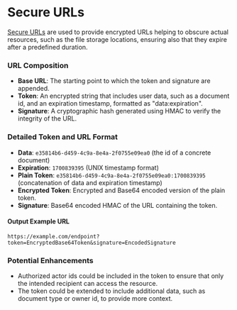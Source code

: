 # Secure URLs

[Secure URLs](../kdochub-system/base/src/main/kotlin/kdochub/base/security/util/SecureUrl.kt) are used to provide encrypted URLs helping to obscure actual resources,
such as the file storage locations, ensuring also that they expire after a predefined duration.

### URL Composition
- **Base URL**: The starting point to which the token and signature are appended.
- **Token**: An encrypted string that includes user data, such as a document id, and an expiration timestamp, formatted as "data:expiration".
- **Signature**: A cryptographic hash generated using HMAC to verify the integrity of the URL.

### Detailed Token and URL Format
- **Data**: `e35814b6-d459-4c9a-8e4a-2f0755e09ea0` (the id of a concrete document)
- **Expiration**: `1700839395` (UNIX timestamp format)
- **Plain Token**: `e35814b6-d459-4c9a-8e4a-2f0755e09ea0:1700839395` (concatenation of data and expiration timestamp)
- **Encrypted Token**: Encrypted and Base64 encoded version of the plain token.
- **Signature**: Base64 encoded HMAC of the URL containing the token.

#### Output Example URL
```console
https://example.com/endpoint?token=EncryptedBase64Token&signature=EncodedSignature
```

### Potential Enhancements

- Authorized actor ids could be included in the token to ensure that only the intended recipient can access the resource.
- The token could be extended to include additional data, such as document type or owner id, to provide more context.

